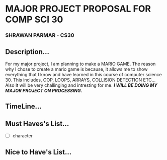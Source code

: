 # MAJOR PROJECT PROPOSAL FOR COMP SCI 30
### SHRAWAN PARMAR - CS30
## Description...

For my major project, I am planning to make a MARIO GAME. The reason why I chose to create a mario game is because, it allows me to show everything that I know and have learned in this course of computer science 30. This includes, OOP, LOOPS, ARRAYS, COLLISION DETECTION ETC...
Also It will be very challinging and intresting for me.
***I WILL BE DOING MY MAJOR PROJECT ON PROCESSING.***

## TimeLine...


## Must Haves's List...
- [ ] character


## Nice to Have's List...
